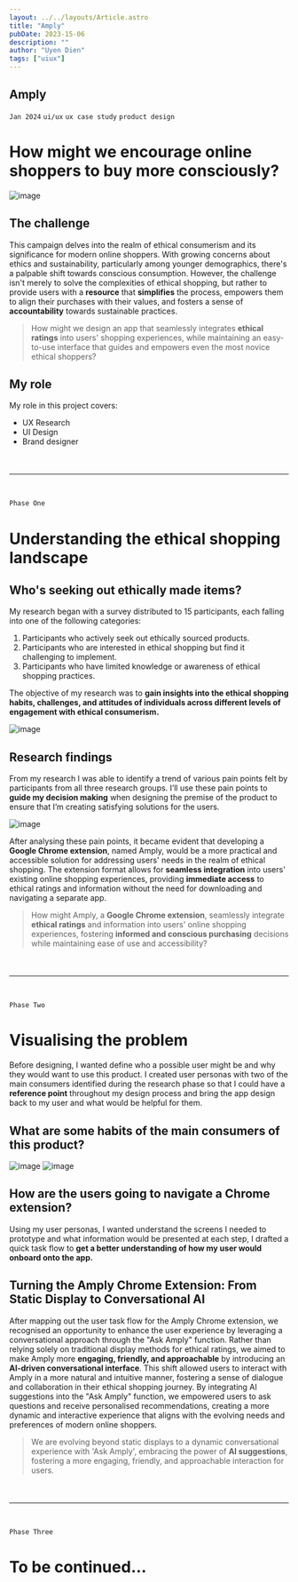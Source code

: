 ```yaml
---
layout: ../../layouts/Article.astro
title: "Amply"
pubDate: 2023-15-06
description: ""
author: "Uyen Dien"
tags: ["uiux"]
---
```


## Amply

`Jan 2024`
`ui/ux`
`ux case study`
`product design`

<!-- **Tools:** `Figma` `Adobe Illustrator`

**Timeline:** January 2024 - March 2024 -->

# How might we encourage online shoppers to buy more consciously?

![image](/assets/amply/amply-logo.png)

## The challenge

This campaign delves into the realm of ethical consumerism and its significance for modern online shoppers. With growing concerns about ethics and sustainability, particularly among younger demographics, there's a palpable shift towards conscious consumption. However, the challenge isn't merely to solve the complexities of ethical shopping, but rather to provide users with a **resource** that **simplifies** the process, empowers them to align their purchases with their values, and fosters a sense of **accountability** towards sustainable practices. 

> How might we design an app that seamlessly integrates **ethical ratings** into users' shopping experiences, while maintaining an easy-to-use interface that guides and empowers even the most novice ethical shoppers?


## My role

My role in this project covers:
- UX Research
- UI Design
- Brand designer

<hr style="
    margin-top: 50px;
    margin-bottom: 45px;">

`Phase One`
# Understanding the ethical shopping landscape

## Who's seeking out ethically made items?
My research began with a survey distributed to 15 participants, each falling into one of the following categories:

1. Participants who actively seek out ethically sourced products.
2. Participants who are interested in ethical shopping but find it challenging to implement.
3. Participants who have limited knowledge or awareness of ethical shopping practices.

The objective of my research was to **gain insights into the ethical shopping habits, challenges, and attitudes of individuals across different levels of engagement with ethical consumerism.**
<!-- ![image](/assets/amply/amply-interview1.png) -->
![image](/assets/amply/amply-graph.png)

## Research findings

From my research I was able to identify a trend of various pain points felt by participants from all three research groups. I’ll use these pain points to **guide my decision making** when designing the premise of the product to ensure that I’m creating satisfying solutions for the users.

![image](/assets/amply/amply-pain.png)

After analysing these pain points, it became evident that developing a **Google Chrome extension**, named Amply, would be a more practical and accessible solution for addressing users' needs in the realm of ethical shopping. The extension format allows for **seamless integration** into users' existing online shopping experiences, providing **immediate access** to ethical ratings and information without the need for downloading and navigating a separate app.

> How might Amply, a **Google Chrome extension**, seamlessly integrate **ethical ratings** and information into users' online shopping experiences, fostering **informed and conscious purchasing** decisions while maintaining ease of use and accessibility?

<hr style="
    margin-top: 50px;
    margin-bottom: 45px;">

`Phase Two`
# Visualising the problem

Before designing, I wanted define who a possible user might be and why they would want to use this product. I created user personas with two of the main consumers identified during the research phase so that I could have a **reference point** throughout my design process and bring the app design back to my user and what would be helpful for them.

## What are some habits of the main consumers of this product?

![image](/assets/amply/amply-patrick.png)
![image](/assets/amply/amply-anya.png)

## How are the users going to navigate a Chrome extension?

Using my user personas, I wanted understand the screens I needed to prototype and what information would be presented at each step, I drafted a quick task flow to **get a better understanding of how my user would onboard onto the app.**


## Turning the Amply Chrome Extension: From Static Display to Conversational AI 

After mapping out the user task flow for the Amply Chrome extension, we recognised an opportunity to enhance the user experience by leveraging a conversational approach through the "Ask Amply" function. Rather than relying solely on traditional display methods for ethical ratings, we aimed to make Amply more **engaging, friendly, and approachable** by introducing an **AI-driven conversational interface**. This shift allowed users to interact with Amply in a more natural and intuitive manner, fostering a sense of dialogue and collaboration in their ethical shopping journey. By integrating AI suggestions into the "Ask Amply" function, we empowered users to ask questions and receive personalised recommendations, creating a more dynamic and interactive experience that aligns with the evolving needs and preferences of modern online shoppers.

> We are evolving beyond static displays to a dynamic conversational experience with 'Ask Amply', embracing the power of **AI suggestions**, fostering a more engaging, friendly, and approachable interaction for users.

<hr style="
    margin-top: 50px;
    margin-bottom: 45px;">

`Phase Three`

# To be continued...







